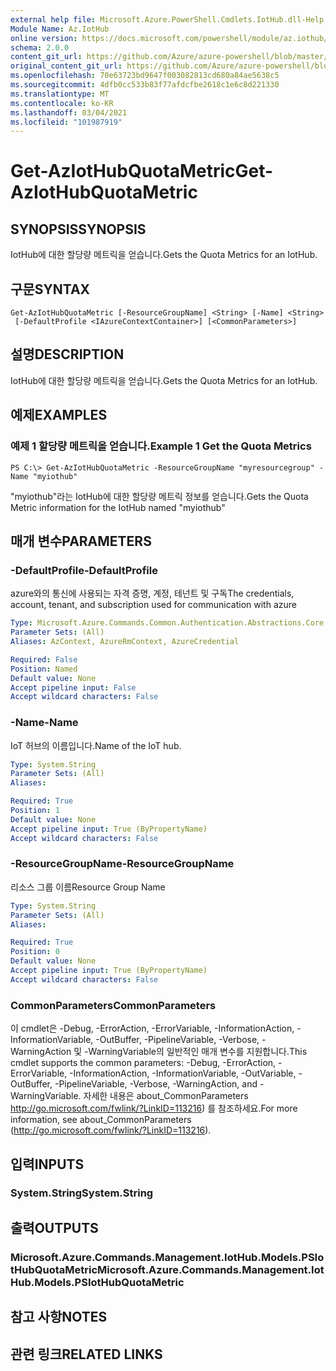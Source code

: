 ```yaml
---
external help file: Microsoft.Azure.PowerShell.Cmdlets.IotHub.dll-Help.xml
Module Name: Az.IotHub
online version: https://docs.microsoft.com/powershell/module/az.iothub/get-aziothubquotametric
schema: 2.0.0
content_git_url: https://github.com/Azure/azure-powershell/blob/master/src/IotHub/IotHub/help/Get-AzIotHubQuotaMetric.md
original_content_git_url: https://github.com/Azure/azure-powershell/blob/master/src/IotHub/IotHub/help/Get-AzIotHubQuotaMetric.md
ms.openlocfilehash: 70e63723bd9647f003082813cd680a84ae5638c5
ms.sourcegitcommit: 4dfb0cc533b83f77afdcfbe2618c1e6c8d221330
ms.translationtype: MT
ms.contentlocale: ko-KR
ms.lasthandoff: 03/04/2021
ms.locfileid: "101987919"
---
```

# <span data-ttu-id="ae898-101">Get-AzIotHubQuotaMetric</span><span class="sxs-lookup"><span data-stu-id="ae898-101">Get-AzIotHubQuotaMetric</span></span>

## <span data-ttu-id="ae898-102">SYNOPSIS</span><span class="sxs-lookup"><span data-stu-id="ae898-102">SYNOPSIS</span></span>
<span data-ttu-id="ae898-103">IotHub에 대한 할당량 메트릭을 얻습니다.</span><span class="sxs-lookup"><span data-stu-id="ae898-103">Gets the Quota Metrics for an IotHub.</span></span>

## <span data-ttu-id="ae898-104">구문</span><span class="sxs-lookup"><span data-stu-id="ae898-104">SYNTAX</span></span>

```
Get-AzIotHubQuotaMetric [-ResourceGroupName] <String> [-Name] <String>
 [-DefaultProfile <IAzureContextContainer>] [<CommonParameters>]
```

## <span data-ttu-id="ae898-105">설명</span><span class="sxs-lookup"><span data-stu-id="ae898-105">DESCRIPTION</span></span>
<span data-ttu-id="ae898-106">IotHub에 대한 할당량 메트릭을 얻습니다.</span><span class="sxs-lookup"><span data-stu-id="ae898-106">Gets the Quota Metrics for an IotHub.</span></span>

## <span data-ttu-id="ae898-107">예제</span><span class="sxs-lookup"><span data-stu-id="ae898-107">EXAMPLES</span></span>

### <span data-ttu-id="ae898-108">예제 1 할당량 메트릭을 얻습니다.</span><span class="sxs-lookup"><span data-stu-id="ae898-108">Example 1 Get the Quota Metrics</span></span>
```
PS C:\> Get-AzIotHubQuotaMetric -ResourceGroupName "myresourcegroup" -Name "myiothub"
```

<span data-ttu-id="ae898-109">"myiothub"라는 IotHub에 대한 할당량 메트릭 정보를 얻습니다.</span><span class="sxs-lookup"><span data-stu-id="ae898-109">Gets the Quota Metric information for the IotHub named "myiothub"</span></span>

## <span data-ttu-id="ae898-110">매개 변수</span><span class="sxs-lookup"><span data-stu-id="ae898-110">PARAMETERS</span></span>

### <span data-ttu-id="ae898-111">-DefaultProfile</span><span class="sxs-lookup"><span data-stu-id="ae898-111">-DefaultProfile</span></span>
<span data-ttu-id="ae898-112">azure와의 통신에 사용되는 자격 증명, 계정, 테넌트 및 구독</span><span class="sxs-lookup"><span data-stu-id="ae898-112">The credentials, account, tenant, and subscription used for communication with azure</span></span>

```yaml
Type: Microsoft.Azure.Commands.Common.Authentication.Abstractions.Core.IAzureContextContainer
Parameter Sets: (All)
Aliases: AzContext, AzureRmContext, AzureCredential

Required: False
Position: Named
Default value: None
Accept pipeline input: False
Accept wildcard characters: False
```

### <span data-ttu-id="ae898-113">-Name</span><span class="sxs-lookup"><span data-stu-id="ae898-113">-Name</span></span>
<span data-ttu-id="ae898-114">IoT 허브의 이름입니다.</span><span class="sxs-lookup"><span data-stu-id="ae898-114">Name of the IoT hub.</span></span> 

```yaml
Type: System.String
Parameter Sets: (All)
Aliases:

Required: True
Position: 1
Default value: None
Accept pipeline input: True (ByPropertyName)
Accept wildcard characters: False
```

### <span data-ttu-id="ae898-115">-ResourceGroupName</span><span class="sxs-lookup"><span data-stu-id="ae898-115">-ResourceGroupName</span></span>
<span data-ttu-id="ae898-116">리소스 그룹 이름</span><span class="sxs-lookup"><span data-stu-id="ae898-116">Resource Group Name</span></span>

```yaml
Type: System.String
Parameter Sets: (All)
Aliases:

Required: True
Position: 0
Default value: None
Accept pipeline input: True (ByPropertyName)
Accept wildcard characters: False
```

### <span data-ttu-id="ae898-117">CommonParameters</span><span class="sxs-lookup"><span data-stu-id="ae898-117">CommonParameters</span></span>
<span data-ttu-id="ae898-118">이 cmdlet은 -Debug, -ErrorAction, -ErrorVariable, -InformationAction, -InformationVariable, -OutBuffer, -PipelineVariable, -Verbose, -WarningAction 및 -WarningVariable의 일반적인 매개 변수를 지원합니다.</span><span class="sxs-lookup"><span data-stu-id="ae898-118">This cmdlet supports the common parameters: -Debug, -ErrorAction, -ErrorVariable, -InformationAction, -InformationVariable, -OutVariable, -OutBuffer, -PipelineVariable, -Verbose, -WarningAction, and -WarningVariable.</span></span> <span data-ttu-id="ae898-119">자세한 내용은 about_CommonParameters http://go.microsoft.com/fwlink/?LinkID=113216) 를 참조하세요.</span><span class="sxs-lookup"><span data-stu-id="ae898-119">For more information, see about_CommonParameters (http://go.microsoft.com/fwlink/?LinkID=113216).</span></span>

## <span data-ttu-id="ae898-120">입력</span><span class="sxs-lookup"><span data-stu-id="ae898-120">INPUTS</span></span>

### <span data-ttu-id="ae898-121">System.String</span><span class="sxs-lookup"><span data-stu-id="ae898-121">System.String</span></span>

## <span data-ttu-id="ae898-122">출력</span><span class="sxs-lookup"><span data-stu-id="ae898-122">OUTPUTS</span></span>

### <span data-ttu-id="ae898-123">Microsoft.Azure.Commands.Management.IotHub.Models.PSIotHubQuotaMetric</span><span class="sxs-lookup"><span data-stu-id="ae898-123">Microsoft.Azure.Commands.Management.IotHub.Models.PSIotHubQuotaMetric</span></span>

## <span data-ttu-id="ae898-124">참고 사항</span><span class="sxs-lookup"><span data-stu-id="ae898-124">NOTES</span></span>

## <span data-ttu-id="ae898-125">관련 링크</span><span class="sxs-lookup"><span data-stu-id="ae898-125">RELATED LINKS</span></span>
